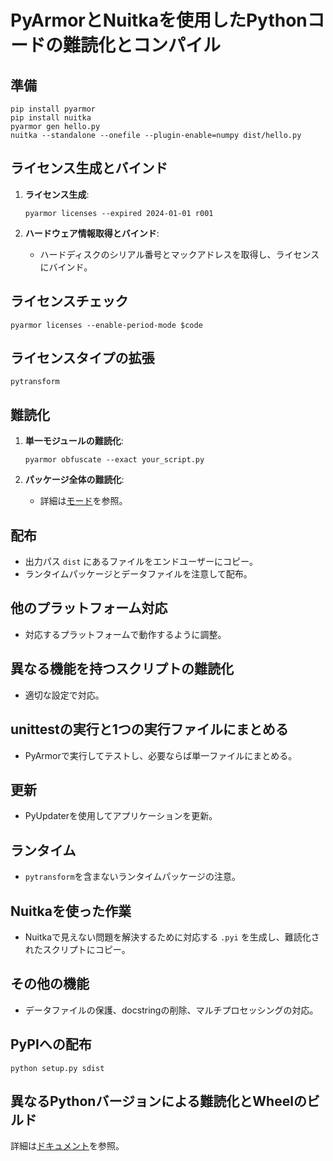# PyArmorとNuitkaを使用したPythonコードの難読化とコンパイル

## 準備

```
pip install pyarmor
pip install nuitka
pyarmor gen hello.py
nuitka --standalone --onefile --plugin-enable=numpy dist/hello.py
```

## ライセンス生成とバインド

1. **ライセンス生成**:
   ```
   pyarmor licenses --expired 2024-01-01 r001
   ```

2. **ハードウェア情報取得とバインド**:
   - ハードディスクのシリアル番号とマックアドレスを取得し、ライセンスにバインド。

## ライセンスチェック

```
pyarmor licenses --enable-period-mode $code
```

## ライセンスタイプの拡張

```
pytransform
```

## 難読化

1. **単一モジュールの難読化**:
   ```
   pyarmor obfuscate --exact your_script.py
   ```

2. **パッケージ全体の難読化**:
   - 詳細は[モード](https://pyarmor.readthedocs.io/en/latest/topic/rftmode.html)を参照。

## 配布

- 出力パス `dist` にあるファイルをエンドユーザーにコピー。
- ランタイムパッケージとデータファイルを注意して配布。

## 他のプラットフォーム対応

- 対応するプラットフォームで動作するように調整。

## 異なる機能を持つスクリプトの難読化

- 適切な設定で対応。

## unittestの実行と1つの実行ファイルにまとめる

- PyArmorで実行してテストし、必要ならば単一ファイルにまとめる。

## 更新

- PyUpdaterを使用してアプリケーションを更新。

## ランタイム

- `pytransform`を含まないランタイムパッケージの注意。

## Nuitkaを使った作業

- Nuitkaで見えない問題を解決するために対応する `.pyi` を生成し、難読化されたスクリプトにコピー。

## その他の機能

- データファイルの保護、docstringの削除、マルチプロセッシングの対応。

## PyPIへの配布

```
python setup.py sdist
```

## 異なるPythonバージョンによる難読化とWheelのビルド

詳細は[ドキュメント](https://pyarmor.readthedocs.io/en/latest/how-to/third-party.html#nuitka)を参照。
